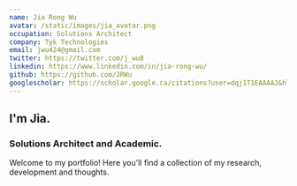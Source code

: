 ```yaml
---
name: Jia Rong Wu
avatar: /static/images/jia_avatar.png
occupation: Solutions Architect
company: Tyk Technologies
email: jwu424@gmail.com
twitter: https://twitter.com/j_wu8
linkedin: https://www.linkedin.com/in/jia-rong-wu/
github: https://github.com/JRWu
googlescholar: https://scholar.google.ca/citations?user=dqj1T1EAAAAJ&hl=en&oi=ao
---
```


<h2>I'm Jia.</h2> 
<h3>Solutions Architect and Academic.</h3>
Welcome to my portfolio!  
Here you'll find a collection of my research, development and thoughts.
